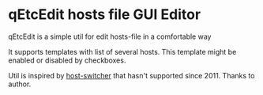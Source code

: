 # qEtcEdit hosts file GUI Editor

qEtcEdit is a simple util for edit hosts-file in a comfortable way

It supports templates with list of several hosts. This template might be enabled or disabled by checkboxes.

Util is inspired by [host-switcher](https://code.google.com/archive/p/host-switcher/) that hasn't supported since 2011. Thanks to author.
